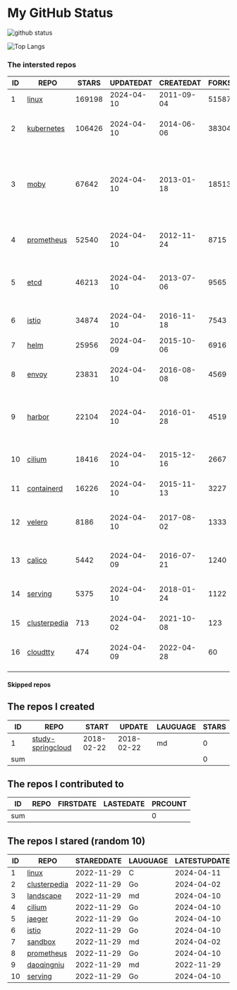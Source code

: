# My GitHub Status

<img src="https://github-readme-stats-1.yihong0618.vercel.app/api?username=daoqingniu&show_icons=true&&&hide_title=true&count_private=true" alt="github status" />

![Top Langs](https://github-readme-stats-1.yihong0618.vercel.app/api/top-langs/?username=daoqingniu&layout=compact)

<!--START_SECTION:github_repos-->
### The intersted repos
| ID |                              REPO                               | STARS  | UPDATEDAT  | CREATEDAT  | FORKSCOUNT |                                                DESCRIPTIONS                                                |
|----|-----------------------------------------------------------------|--------|------------|------------|------------|------------------------------------------------------------------------------------------------------------|
|  1 | [linux](https://github.com/torvalds/linux)                      | 169198 | 2024-04-10 | 2011-09-04 |      51587 | Linux kernel source tree                                                                                   |
|  2 | [kubernetes](https://github.com/kubernetes/kubernetes)          | 106426 | 2024-04-10 | 2014-06-06 |      38304 | Production-Grade Container Scheduling and Management                                                       |
|  3 | [moby](https://github.com/moby/moby)                            |  67642 | 2024-04-10 | 2013-01-18 |      18513 | The Moby Project - a collaborative project for the container ecosystem to assemble container-based systems |
|  4 | [prometheus](https://github.com/prometheus/prometheus)          |  52540 | 2024-04-10 | 2012-11-24 |       8715 | The Prometheus monitoring system and time series database.                                                 |
|  5 | [etcd](https://github.com/etcd-io/etcd)                         |  46213 | 2024-04-10 | 2013-07-06 |       9565 | Distributed reliable key-value store for the most critical data of a distributed system                    |
|  6 | [istio](https://github.com/istio/istio)                         |  34874 | 2024-04-10 | 2016-11-18 |       7543 | Connect, secure, control, and observe services.                                                            |
|  7 | [helm](https://github.com/helm/helm)                            |  25956 | 2024-04-09 | 2015-10-06 |       6916 | The Kubernetes Package Manager                                                                             |
|  8 | [envoy](https://github.com/envoyproxy/envoy)                    |  23831 | 2024-04-10 | 2016-08-08 |       4569 | Cloud-native high-performance edge/middle/service proxy                                                    |
|  9 | [harbor](https://github.com/goharbor/harbor)                    |  22104 | 2024-04-10 | 2016-01-28 |       4519 | An open source trusted cloud native registry project that stores, signs, and scans content.                |
| 10 | [cilium](https://github.com/cilium/cilium)                      |  18416 | 2024-04-10 | 2015-12-16 |       2667 | eBPF-based Networking, Security, and Observability                                                         |
| 11 | [containerd](https://github.com/containerd/containerd)          |  16226 | 2024-04-10 | 2015-11-13 |       3227 | An open and reliable container runtime                                                                     |
| 12 | [velero](https://github.com/vmware-tanzu/velero)                |   8186 | 2024-04-10 | 2017-08-02 |       1333 | Backup and migrate Kubernetes applications and their persistent volumes                                    |
| 13 | [calico](https://github.com/projectcalico/calico)               |   5442 | 2024-04-09 | 2016-07-21 |       1240 | Cloud native networking and network security                                                               |
| 14 | [serving](https://github.com/knative/serving)                   |   5375 | 2024-04-10 | 2018-01-24 |       1122 | Kubernetes-based, scale-to-zero, request-driven compute                                                    |
| 15 | [clusterpedia](https://github.com/clusterpedia-io/clusterpedia) |    713 | 2024-04-02 | 2021-10-08 |        123 | The Encyclopedia of Kubernetes clusters                                                                    |
| 16 | [cloudtty](https://github.com/cloudtty/cloudtty)                |    474 | 2024-04-09 | 2022-04-28 |         60 | A Friendly Kubernetes CloudShell (Web Terminal) !                                                          |



#### Skipped repos
<!--END_SECTION:github_repos-->

<!--START_SECTION:my_github-->
## The repos I created
| ID  |                                 REPO                                 |   START    |   UPDATE   | LAUGUAGE | STARS |
|-----|----------------------------------------------------------------------|------------|------------|----------|-------|
|   1 | [study-springcloud](https://github.com/daoqingniu/study-springcloud) | 2018-02-22 | 2018-02-22 | md       |     0 |
| sum |                                                                      |            |            |          |     0 |

## The repos I contributed to
| ID  | REPO | FIRSTDATE | LASTEDATE | PRCOUNT |
|-----|------|-----------|-----------|---------|
| sum |      |           |           |       0 |

## The repos I stared (random 10)
| ID |                              REPO                               | STAREDDATE | LAUGUAGE | LATESTUPDATE |
|----|-----------------------------------------------------------------|------------|----------|--------------|
|  1 | [linux](https://github.com/torvalds/linux)                      | 2022-11-29 | C        | 2024-04-11   |
|  2 | [clusterpedia](https://github.com/clusterpedia-io/clusterpedia) | 2022-11-29 | Go       | 2024-04-02   |
|  3 | [landscape](https://github.com/cncf/landscape)                  | 2022-11-29 | md       | 2024-04-10   |
|  4 | [cilium](https://github.com/cilium/cilium)                      | 2022-11-29 | Go       | 2024-04-10   |
|  5 | [jaeger](https://github.com/jaegertracing/jaeger)               | 2022-11-29 | Go       | 2024-04-10   |
|  6 | [istio](https://github.com/istio/istio)                         | 2022-11-29 | Go       | 2024-04-10   |
|  7 | [sandbox](https://github.com/cncf/sandbox)                      | 2022-11-29 | md       | 2024-04-02   |
|  8 | [prometheus](https://github.com/prometheus/prometheus)          | 2022-11-29 | Go       | 2024-04-10   |
|  9 | [daoqingniu](https://github.com/daoqingniu/daoqingniu)          | 2022-11-29 | md       | 2022-11-29   |
| 10 | [serving](https://github.com/knative/serving)                   | 2022-11-29 | Go       | 2024-04-10   |

<!--END_SECTION:my_github-->
